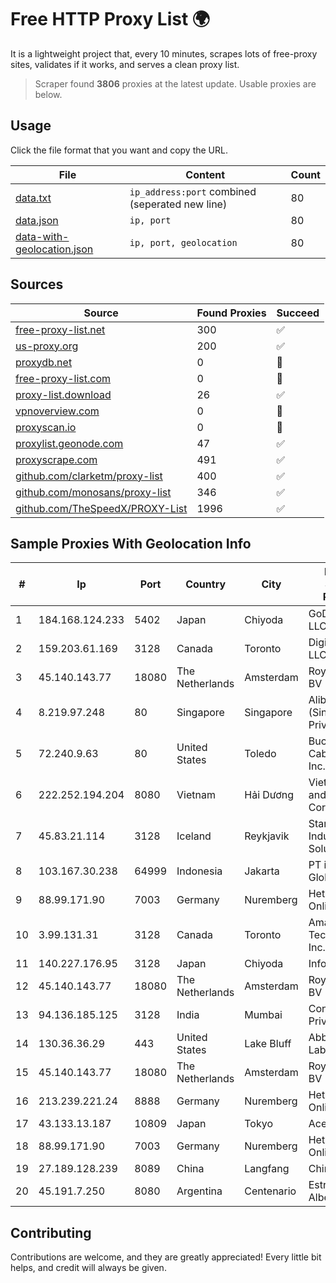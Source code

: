 
# Free HTTP Proxy List 🌍

It is a lightweight project that, every 10 minutes, scrapes lots of free-proxy sites, validates if it works, and serves a clean proxy list.


> Scraper found **3806** proxies at the latest update. Usable proxies are below.

## Usage

Click the file format that you want and copy the URL.


|File|Content|Count|
|----|-------|-----|
|[data.txt](https://raw.githubusercontent.com/themiralay/Proxy-List-World/master/data.txt)|`ip_address:port` combined (seperated new line)|80|
|[data.json](https://raw.githubusercontent.com/themiralay/Proxy-List-World/master/data.json)|`ip, port`|80|
|[data-with-geolocation.json](https://raw.githubusercontent.com/themiralay/Proxy-List-World/master/data-with-geolocation.json)|`ip, port, geolocation`|80|

## Sources

|Source|Found Proxies|Succeed|
|------|-------------|-------|
|[free-proxy-list.net](https://free-proxy-list.net)|300|✅|
|[us-proxy.org](https://www.us-proxy.org)|200|✅|
|[proxydb.net](http://proxydb.net)|0|🚫|
|[free-proxy-list.com](https://free-proxy-list.com/?page=&port=&type%5B%5D=http&type%5B%5D=https&up_time=0&search=Search)|0|🚫|
|[proxy-list.download](https://www.proxy-list.download/HTTP)|26|✅|
|[vpnoverview.com](https://vpnoverview.com/privacy/anonymous-browsing/free-proxy-servers)|0|🚫|
|[proxyscan.io](https://www.proxyscan.io)|0|🚫|
|[proxylist.geonode.com](https://proxylist.geonode.com/api/proxy-list?limit=300&page=1&sort_by=lastChecked&sort_type=desc&protocols=http,https)|47|✅|
|[proxyscrape.com](https://api.proxyscrape.com/v2/?request=displayproxies&protocol=http&timeout=10000&country=all&ssl=all&anonymity=all)|491|✅|
|[github.com/clarketm/proxy-list](https://raw.githubusercontent.com/clarketm/proxy-list/master/proxy-list-raw.txt)|400|✅|
|[github.com/monosans/proxy-list](https://raw.githubusercontent.com/monosans/proxy-list/main/proxies/http.txt)|346|✅|
|[github.com/TheSpeedX/PROXY-List](https://raw.githubusercontent.com/TheSpeedX/PROXY-List/master/http.txt)|1996|✅|


## Sample Proxies With Geolocation Info

|#|Ip|Port|Country|City|Internet Service Provider|
|-|--|----|-------|----|-------------------------|
|1|184.168.124.233|5402|Japan|Chiyoda|GoDaddy.com, LLC|
|2|159.203.61.169|3128|Canada|Toronto|DigitalOcean, LLC|
|3|45.140.143.77|18080|The Netherlands|Amsterdam|RoyaleHosting BV|
|4|8.219.97.248|80|Singapore|Singapore|Alibaba Cloud (Singapore) Private Limited|
|5|72.240.9.63|80|United States|Toledo|Buckeye Cablevision, Inc.|
|6|222.252.194.204|8080|Vietnam|Hải Dương|VietNam Post and Telecom Corporation|
|7|45.83.21.114|3128|Iceland|Reykjavik|Stark Industries Solutions LTD|
|8|103.167.30.238|64999|Indonesia|Jakarta|PT iForte Global Internet|
|9|88.99.171.90|7003|Germany|Nuremberg|Hetzner Online GmbH|
|10|3.99.131.31|3128|Canada|Toronto|Amazon Technologies Inc.|
|11|140.227.176.95|3128|Japan|Chiyoda|InfoSphere|
|12|45.140.143.77|18080|The Netherlands|Amsterdam|RoyaleHosting BV|
|13|94.136.185.125|3128|India|Mumbai|Contabo Asia Private Limited|
|14|130.36.36.29|443|United States|Lake Bluff|Abbott Laboratories|
|15|45.140.143.77|18080|The Netherlands|Amsterdam|RoyaleHosting BV|
|16|213.239.221.24|8888|Germany|Nuremberg|Hetzner Online GmbH|
|17|43.133.13.187|10809|Japan|Tokyo|Aceville Pte.ltd|
|18|88.99.171.90|7003|Germany|Nuremberg|Hetzner Online GmbH|
|19|27.189.128.239|8089|China|Langfang|Chinanet|
|20|45.191.7.250|8080|Argentina|Centenario|Estrella Jorge Alberto|



## Contributing

Contributions are welcome, and they are greatly appreciated! Every
little bit helps, and credit will always be given.

